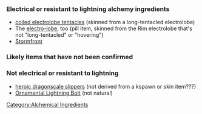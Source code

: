 ### Electrical or resistant to lightning alchemy ingredients

-   [coiled electrolobe
    tentacles](Coiled_Electrolobe_Tentacles.md "wikilink") (skinned from
    a long-tentacled electrolobe)
-   The [electro-lobe](Electro-lobe.md "wikilink"), too (pill item,
    skinned from the Rim electrolobe that's not "long-tentacled" or
    "hovering")
-   [Stormfront](Stormfront "wikilink")

### Likely items that have not been confirmed

### Not electrical or resistant to lightning

-   [heroic dragonscale
    slippers](Heroic_Dragonscale_Slippers.md "wikilink") (not derived
    from a kspawn or skin item???)
-   [Ornamental Lightning Bolt](Ornamental_Lightning_Bolt "wikilink")
    (not natural)

[Category:Alchemical
Ingredients](Category:Alchemical_Ingredients "wikilink")
